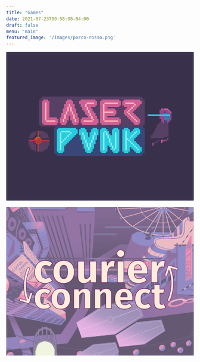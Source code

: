 ```yaml
---
title: "Games"
date: 2021-07-23T00:58:08-04:00
draft: false
menu: "main"
featured_image: '/images/porco-rosso.png'
---
```


[![Laserpunk Logo](/images/laserpunk-cover.png)](https://juniper-dusk.itch.io/laserpunk-demo)

[![Courier Connect Logo](/images/courier-connect.png)](https://coffeebreakgamestudio.itch.io/courier-connect)